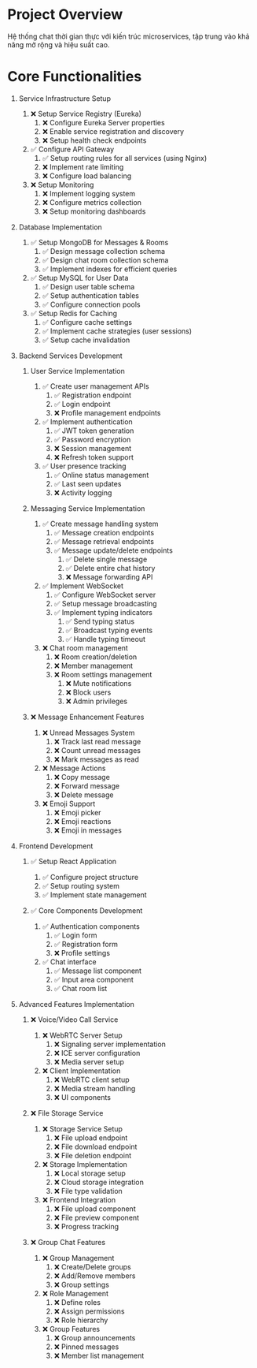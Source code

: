 # Project Overview
Hệ thống chat thời gian thực với kiến trúc microservices, tập trung vào khả năng mở rộng và hiệu suất cao.

# Core Functionalities

1. Service Infrastructure Setup
   1. ❌ Setup Service Registry (Eureka)
      1. ❌ Configure Eureka Server properties
      2. ❌ Enable service registration and discovery
      3. ❌ Setup health check endpoints
   2. ✅ Configure API Gateway
      1. ✅ Setup routing rules for all services (using Nginx)
      2. ❌ Implement rate limiting
      3. ❌ Configure load balancing
   3. ❌ Setup Monitoring
      1. ❌ Implement logging system
      2. ❌ Configure metrics collection
      3. ❌ Setup monitoring dashboards

2. Database Implementation
   1. ✅ Setup MongoDB for Messages & Rooms
      1. ✅ Design message collection schema
      2. ✅ Design chat room collection schema
      3. ✅ Implement indexes for efficient queries
   2. ✅ Setup MySQL for User Data
      1. ✅ Design user table schema
      2. ✅ Setup authentication tables
      3. ✅ Configure connection pools
   3. ✅ Setup Redis for Caching
      1. ✅ Configure cache settings
      2. ✅ Implement cache strategies (user sessions)
      3. ✅ Setup cache invalidation

3. Backend Services Development
   1. User Service Implementation
      1. ✅ Create user management APIs
         1. ✅ Registration endpoint
         2. ✅ Login endpoint
         3. ❌ Profile management endpoints
      2. ✅ Implement authentication
         1. ✅ JWT token generation
         2. ✅ Password encryption
         3. ❌ Session management
         4. ❌ Refresh token support
      3. ✅ User presence tracking
         1. ✅ Online status management
         2. ✅ Last seen updates
         3. ❌ Activity logging
   
   2. Messaging Service Implementation
      1. ✅ Create message handling system
         1. ✅ Message creation endpoints
         2. ✅ Message retrieval endpoints
         3. ✅ Message update/delete endpoints
            1. ✅ Delete single message
            2. ✅ Delete entire chat history
            3. ❌ Message forwarding API
      2. ✅ Implement WebSocket
         1. ✅ Configure WebSocket server
         2. ✅ Setup message broadcasting
         3. ✅ Implement typing indicators
            1. ✅ Send typing status
            2. ✅ Broadcast typing events
            3. ✅ Handle typing timeout
      3. ❌ Chat room management
         1. ❌ Room creation/deletion
         2. ❌ Member management
         3. ❌ Room settings management
            1. ❌ Mute notifications
            2. ❌ Block users
            3. ❌ Admin privileges

   3. ❌ Message Enhancement Features
      1. ❌ Unread Messages System
         1. ❌ Track last read message
         2. ❌ Count unread messages
         3. ❌ Mark messages as read
      2. ❌ Message Actions
         1. ❌ Copy message
         2. ❌ Forward message
         3. ❌ Delete message
      3. ❌ Emoji Support
         1. ❌ Emoji picker
         2. ❌ Emoji reactions
         3. ❌ Emoji in messages

4. Frontend Development
   1. ✅ Setup React Application
      1. ✅ Configure project structure
      2. ✅ Setup routing system
      3. ✅ Implement state management
   
   2. ✅ Core Components Development
      1. ✅ Authentication components
         1. ✅ Login form
         2. ✅ Registration form
         3. ❌ Profile settings
      2. ✅ Chat interface
         1. ✅ Message list component
         2. ✅ Input area component
         3. ✅ Chat room list

5. Advanced Features Implementation
   1. ❌ Voice/Video Call Service
      1. ❌ WebRTC Server Setup
         1. ❌ Signaling server implementation
         2. ❌ ICE server configuration
         3. ❌ Media server setup
      2. ❌ Client Implementation
         1. ❌ WebRTC client setup
         2. ❌ Media stream handling
         3. ❌ UI components
   
   2. ❌ File Storage Service
      1. ❌ Storage Service Setup
         1. ❌ File upload endpoint
         2. ❌ File download endpoint
         3. ❌ File deletion endpoint
      2. ❌ Storage Implementation
         1. ❌ Local storage setup
         2. ❌ Cloud storage integration
         3. ❌ File type validation
      3. ❌ Frontend Integration
         1. ❌ File upload component
         2. ❌ File preview component
         3. ❌ Progress tracking

   3. ❌ Group Chat Features
      1. ❌ Group Management
         1. ❌ Create/Delete groups
         2. ❌ Add/Remove members
         3. ❌ Group settings
      2. ❌ Role Management
         1. ❌ Define roles
         2. ❌ Assign permissions
         3. ❌ Role hierarchy
      3. ❌ Group Features
         1. ❌ Group announcements
         2. ❌ Pinned messages
         3. ❌ Member list management
